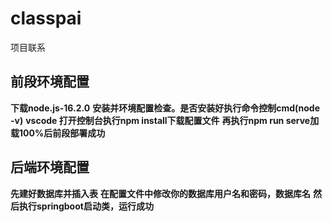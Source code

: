 # classpai
项目联系
## 前段环境配置
**下载node.js-16.2.0**
**安装并环境配置检查。是否安装好执行命令控制cmd(node -v)**
**vscode 打开控制台执行npm install下载配置文件**
**再执行npm run serve加载100%后前段部署成功**

## 后端环境配置
**先建好数据库并插入表**
**在配置文件中修改你的数据库用户名和密码，数据库名**
**然后执行springboot启动类，运行成功**
